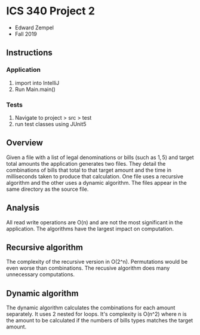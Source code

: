 # ICS 340 Project 2
 - Edward Zempel
 - Fall 2019
## Instructions
### Application
1. import into IntelliJ
2. Run Main.main()
### Tests
1. Navigate to project > src > test
2. run test classes using JUnit5
## Overview
Given a file with a list of legal denominations or bills (such as $1, 5$) and target total amounts the application generates two files. They detail the combinations of bills that total to that target amount and the time in milliseconds taken to produce that calculation. One file uses a recursive algorithm and the other uses a dynamic algorithm.
The files appear in the same directory as the source file.
## Analysis
All read write operations are O(n) and are not the most significant in the application. The algorithms have the largest impact on computation.
## Recursive algorithm
The complexity of the recursive version in O(2^n). Permutations would be even worse than combinations. The recusive algorithm does many unnecessary computations.
## Dynamic algorithm
The dynamic algorithm calculates the combinations for each amount separately. It uses 2 nested for loops. It's complexity is O(n^2) where n is the amount to be calculated if the numbers of bills types matches the target amount.